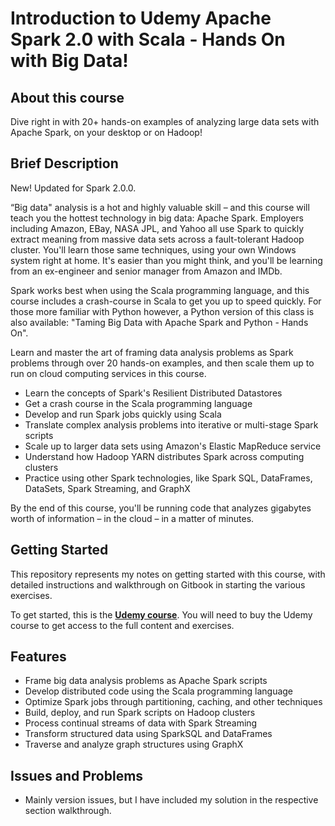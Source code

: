 # Introduction to Udemy Apache Spark 2.0 with Scala - Hands On with Big Data!

## About this course

Dive right in with 20+ hands-on examples of analyzing large data sets with Apache Spark, on your desktop or on Hadoop!

## Brief Description

New! Updated for Spark 2.0.0.

“Big data" analysis is a hot and highly valuable skill – and this course will teach you the hottest technology in big data: Apache Spark. Employers including Amazon, EBay, NASA JPL, and Yahoo all use Spark to quickly extract meaning from massive data sets across a fault-tolerant Hadoop cluster. You'll learn those same techniques, using your own Windows system right at home. It's easier than you might think, and you'll be learning from an ex-engineer and senior manager from Amazon and IMDb.

Spark works best when using the Scala programming language, and this course includes a crash-course in Scala to get you up to speed quickly. For those more familiar with Python however, a Python version of this class is also available: "Taming Big Data with Apache Spark and Python - Hands On".

Learn and master the art of framing data analysis problems as Spark problems through over 20 hands-on examples, and then scale them up to run on cloud computing services in this course.

* Learn the concepts of Spark's Resilient Distributed Datastores
* Get a crash course in the Scala programming language
* Develop and run Spark jobs quickly using Scala
* Translate complex analysis problems into iterative or multi-stage Spark scripts
* Scale up to larger data sets using Amazon's Elastic MapReduce service
* Understand how Hadoop YARN distributes Spark across computing clusters
* Practice using other Spark technologies, like Spark SQL, DataFrames, DataSets, Spark Streaming, and GraphX

By the end of this course, you'll be running code that analyzes gigabytes worth of information – in the cloud – in a matter of minutes.

## Getting Started

This repository represents my notes on getting started with this course, with detailed instructions and walkthrough on Gitbook in starting the various exercises.

To get started, this is the **[Udemy course](https://www.udemy.com/apache-spark-with-scala-hands-on-with-big-data/learn/v4/overview)**. You will need to buy the Udemy course to get access to the full content and exercises.

## Features
* Frame big data analysis problems as Apache Spark scripts
* Develop distributed code using the Scala programming language
* Optimize Spark jobs through partitioning, caching, and other techniques
* Build, deploy, and run Spark scripts on Hadoop clusters
* Process continual streams of data with Spark Streaming
* Transform structured data using SparkSQL and DataFrames
* Traverse and analyze graph structures using GraphX

## Issues and Problems
* Mainly version issues, but I have included my solution in the respective section walkthrough.